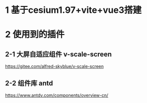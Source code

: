<!--
 * @Description: 
 * @Author: lijialu lijialu0810@163.com
 * @Date: 2024-06-21 09:14:31
 * @LastEditors: lijialu lijialu0810@163.com
 * @LastEditTime: 2024-06-21 16:03:48
 * @FilePath: \cesium_vite_template\README.md
-->
# 1 基于cesium1.97+vite+vue3搭建

# 2 使用到的插件
## 2-1 大屏自适应组件 v-scale-screen
https://gitee.com/alfred-skyblue/v-scale-screen
## 2-2 组件库 antd
https://www.antdv.com/components/overview-cn/
